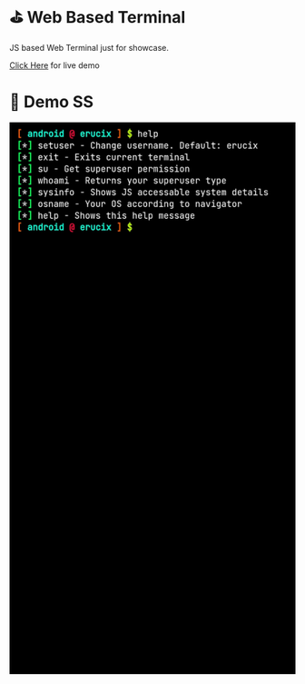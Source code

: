 # ⛳ Web Based Terminal
JS based Web Terminal just for showcase.

<a href="https://erucix.github.io/terminal/">Click Here</a> for live demo

# 🍺  Demo SS
<img src="/src/ss.jpg">
